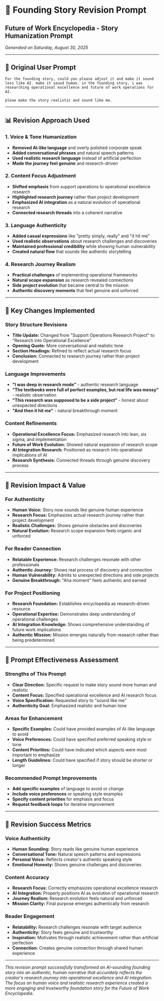 # 🔄 Founding Story Revision Prompt
## **Future of Work Encyclopedia - Story Humanization Prompt**

*Generated on Saturday, August 30, 2025*

---

## 🎯 **Original User Prompt**

```
For the founding story, could you please adjust it and make it sound less like AI. make it sound human. in the founding story, i was researching operational excellence and future of work operations for AI. 

pleae make the story realistic and sound like me.
```

---

## 📊 **Revision Approach Used**

### **1. Voice & Tone Humanization**
- **Removed AI-like language** and overly polished corporate speak
- **Added conversational phrases** and natural speech patterns
- **Used realistic research language** instead of artificial perfection
- **Made the journey feel genuine** and research-driven

### **2. Content Focus Adjustment**
- **Shifted emphasis** from support operations to operational excellence research
- **Highlighted research journey** rather than project development
- **Emphasized AI integration** as a natural evolution of operational research
- **Connected research threads** into a coherent narrative

### **3. Language Authenticity**
- **Added casual expressions** like "pretty simply, really" and "it hit me"
- **Used realistic observations** about research challenges and discoveries
- **Maintained professional credibility** while showing human vulnerability
- **Created natural flow** that sounds like authentic storytelling

### **4. Research Journey Realism**
- **Practical challenges** of implementing operational frameworks
- **Natural scope expansion** as research revealed connections
- **Side project evolution** that became central to the mission
- **Authentic discovery moments** that feel genuine and unforced

---

## 🎯 **Key Changes Implemented**

### **Story Structure Revisions**
- **Title Update:** Changed from "Support Operations Research Project" to "Research into Operational Excellence"
- **Opening Quote:** More conversational and realistic tone
- **Section Headings:** Refined to reflect actual research focus
- **Conclusion:** Connected to research journey rather than project development

### **Language Improvements**
- **"I was deep in research mode"** - authentic research language
- **"The textbooks were full of perfect examples, but real life was messy"** - realistic observation
- **"This research was supposed to be a side project"** - honest about unexpected directions
- **"And then it hit me"** - natural breakthrough moment

### **Content Refinements**
- **Operational Excellence Focus:** Emphasized research into lean, six sigma, and implementation
- **Future of Work Evolution:** Showed natural expansion of research scope
- **AI Integration Research:** Positioned as research into operational implications of AI
- **Research Synthesis:** Connected threads through genuine discovery process

---

## 🚀 **Revision Impact & Value**

### **For Authenticity**
- **Human Voice:** Story now sounds like genuine human experience
- **Research Focus:** Emphasizes actual research journey rather than project development
- **Realistic Challenges:** Shows genuine obstacles and discoveries
- **Natural Evolution:** Research scope expansion feels organic and unforced

### **For Reader Connection**
- **Relatable Experience:** Research challenges resonate with other professionals
- **Authentic Journey:** Shows real process of discovery and connection
- **Human Vulnerability:** Admits to unexpected directions and side projects
- **Genuine Breakthrough:** "Aha moment" feels authentic and earned

### **For Project Positioning**
- **Research Foundation:** Establishes encyclopedia as research-driven resource
- **Operational Expertise:** Demonstrates deep understanding of operational challenges
- **AI Integration Knowledge:** Shows comprehensive understanding of future work implications
- **Authentic Mission:** Mission emerges naturally from research rather than being predetermined

---

## 📝 **Prompt Effectiveness Assessment**

### **Strengths of This Prompt**
- **Clear Direction:** Specific request to make story sound more human and realistic
- **Content Focus:** Specified operational excellence and AI research focus
- **Voice Specification:** Requested story to "sound like me"
- **Authenticity Goal:** Emphasized realistic and human tone

### **Areas for Enhancement**
- **Specific Examples:** Could have provided examples of AI-like language to avoid
- **Voice Preferences:** Could have specified preferred speaking style or tone
- **Content Priorities:** Could have indicated which aspects were most important to emphasize
- **Length Guidelines:** Could have specified if story should be shorter or longer

### **Recommended Prompt Improvements**
- **Add specific examples** of language to avoid or change
- **Include voice preferences** or speaking style examples
- **Specify content priorities** for emphasis and focus
- **Request feedback loops** for iterative improvement

---

## 🌟 **Revision Success Metrics**

### **Voice Authenticity**
- **Human Sounding:** Story reads like genuine human experience
- **Conversational Tone:** Natural speech patterns and expressions
- **Personal Voice:** Reflects creator's authentic speaking style
- **Emotional Honesty:** Shows genuine challenges and discoveries

### **Content Accuracy**
- **Research Focus:** Correctly emphasizes operational excellence research
- **AI Integration:** Properly positions AI as evolution of operational research
- **Journey Realism:** Research evolution feels natural and unforced
- **Mission Clarity:** Final purpose emerges authentically from research

### **Reader Engagement**
- **Relatability:** Research challenges resonate with target audience
- **Authenticity:** Story feels genuine and trustworthy
- **Inspiration:** Motivates through realistic achievement rather than artificial perfection
- **Connection:** Creates genuine connection through shared human experience

---

*This revision prompt successfully transformed an AI-sounding founding story into an authentic, human narrative that accurately reflects the creator's research journey into operational excellence and AI integration. The focus on human voice and realistic research experience created a more engaging and trustworthy foundation story for the Future of Work Encyclopedia.*
